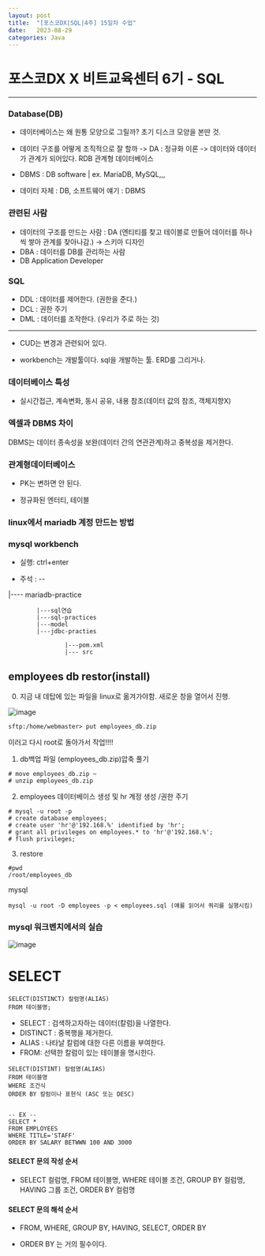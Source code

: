 ```yaml
---
layout: post
title:  "[포스코DX|SQL|4주] 15일차 수업"
date:   2023-08-29
categories: Java
---
```


# 포스코DX X 비트교육센터 6기 - SQL

---

### Database(DB)

- 데이터베이스는 왜 원통 모양으로 그릴까? 초기 디스크 모양을 본딴 것.

- 데이터 구조를 어떻게 조직적으로 잘 할까 -> DA : 정규화 이론 -> 데이터와 데이터가 관계가 되어있다. RDB 관계형 데이터베이스

- DBMS : DB software | ex. MariaDB, MySQL,,,
- 데이터 자체 : DB, 소프트웨어 얘기 : DBMS


### 관련된 사람 

- 데이터의 구조를 만드는 사람 : DA (엔티티를 찾고 테이블로 만들어 데이터를 하나씩 쌓아 관계를 찾아나감.) -> 스키마 디자인
- DBA : 데이터를 DB를 관리하는 사람
- DB Application Developer

### SQL

- DDL : 데이터를 제어한다. (권한을 준다.)
- DCL : 권한 주기
- DML : 데이터를 조작한다. (우리가 주로 하는 것)

---

- CUD는 변경과 관련되어 있다. 


- workbench는 개발툴이다. sql을 개발하는 툴. ERD를 그리거나.


### 데이터베이스 특성

- 실시간접근, 계속변화, 동시 공유, 내용 참조(데이터 값의 참조, 객체지향X)


### 엑셀과 DBMS 차이

DBMS는 데이터 종속성을 보완(데이터 간의 연관관계)하고 중복성을 제거한다. 



### 관계형데이터베이스

- PK는 변하면 안 된다.

- 정규화된 엔터티, 테이블




### linux에서 mariadb 계정 만드는 방법


### mysql workbench

- 실행: ctrl+enter

- 주석 : --


|---- mariadb-practice

            |---sql연습
            |---sql-practices
            |---model
            |---jdbc-practies
		
		            |---pom.xml
		            |--- src


## employees db restor(install)

0. 지금 내 데탑에 있는 파일을 linux로 옮겨가야함. 새로운 창을 열어서 진행.

![image](https://github.com/talkingOrange/talkingOrange.github.io/assets/88815795/eddedd75-5544-4250-8765-d73c428ee7b2)

```
sftp:/home/webmaster> put employees_db.zip
```

이러고 다시 root로 돌아가서 작업!!!!

1. db백업 파일 (employees_db.zip)압축 풀기

```
# move employees_db.zip ~
# unzip employees_db.zip
```

2. employees 데이터베이스 생성 및 hr 계정 생성 /권한 주기

```
# mysql -u root -p
# create database employees;
# create user 'hr'@'192.168.%' identified by 'hr';
# grant all privileges on employees.* to 'hr'@'192.168.%';
# flush privileges;
```

3. restore

```
#pwd
/root/employees_db
```

mysql

```
mysql -u root -D employees -p < employees.sql (얘를 읽어서 쿼리를 실행시킴)
```

### mysql 워크벤치에서의 실습

![image](https://github.com/talkingOrange/talkingOrange.github.io/assets/88815795/135d29f6-464c-439e-9e8e-f6a33ba570e6)



# SELECT

```
SELECT(DISTINCT) 칼럼명(ALIAS)
FROM 테이블명;
```

- SELECT : 검색하고자하는 데이터(칼럼)을 나열한다.
- DISTINCT : 중복행을 제거한다.
- ALIAS : 나타날 칼럼에 대한 다른 이름을 부여한다.
- FROM: 선택한 칼럼이 있는 테이블을 명시한다.

```
SELECT(DISTINT) 칼럼명(ALIAS)
FROM 테이블명
WHERE 조건식
ORDER BY 칼럼이나 표현식 (ASC 또는 DESC)


-- EX --
SELECT *
FROM EMPLOYEES
WHERE TITLE='STAFF'
ORDER BY SALARY BETWWN 100 AND 3000
```

#### SELECT 문의 작성 순서

 - SELECT 컬럼명, FROM 테이블명, WHERE 테이블 조건, GROUP BY 컬럼명, HAVING 그룹 조건, ORDER BY 컬럼명

#### SELECT 문의 해석 순서

 - FROM, WHERE, GROUP BY, HAVING, SELECT, ORDER BY

+ ORDER BY 는 거의 필수이다.
